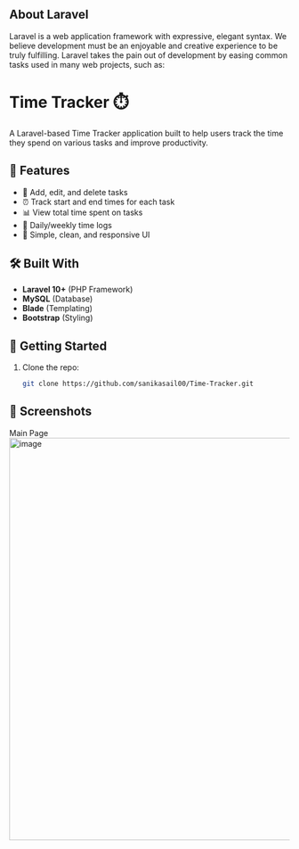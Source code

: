 
## About Laravel

Laravel is a web application framework with expressive, elegant syntax. We believe development must be an enjoyable and creative experience to be truly fulfilling. Laravel takes the pain out of development by easing common tasks used in many web projects, such as:

# Time Tracker ⏱️

A Laravel-based Time Tracker application built to help users track the time they spend on various tasks and improve productivity.

## 🔧 Features

- 📝 Add, edit, and delete tasks
- ⏰ Track start and end times for each task
- 📊 View total time spent on tasks
- 📅 Daily/weekly time logs
- 🧠 Simple, clean, and responsive UI

## 🛠️ Built With

- **Laravel 10+** (PHP Framework)
- **MySQL** (Database)
- **Blade** (Templating)
- **Bootstrap** (Styling)

## 🚀 Getting Started

1. Clone the repo:
   ```bash
   git clone https://github.com/sanikasail00/Time-Tracker.git

## 📸 Screenshots

Main Page
<img width="722" alt="image" src="https://github.com/user-attachments/assets/efc4f88e-7921-4c67-b0c9-4b2e403c13b8" />

